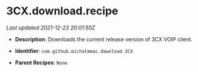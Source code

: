 # 3CX.download.recipe

_Last updated 2021-12-23 20:01:50Z_

- **Description**: Downloads the current release version of 3CX VOIP client.

- **Identifier**: `com.github.michalmmac.download.3CX`

- **Parent Recipes**: `None`
